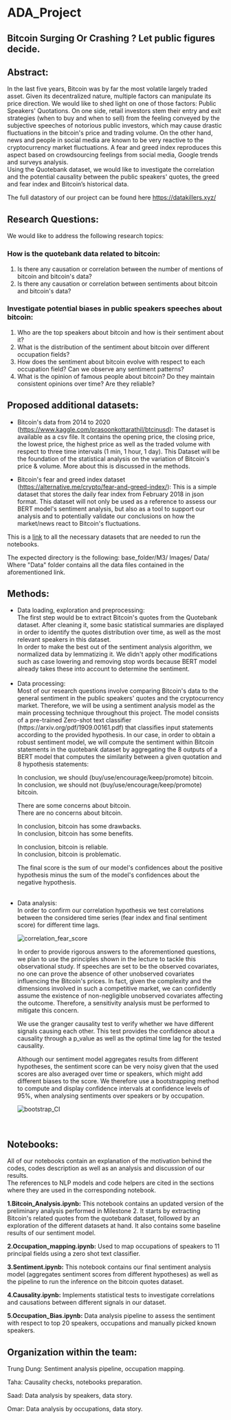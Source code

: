 # ADA_Project

## Bitcoin Surging Or Crashing ? Let public figures decide.

## Abstract:
In the last five years, Bitcoin was by far the most volatile largely traded asset. Given its decentralized nature, multiple factors can manipulate its price direction. We would like to shed light on one of those factors: Public Speakers' Quotations. On one side, retail investors stem their entry and exit strategies (when to buy and when to sell) from the feeling conveyed by the subjective speeches of notorious public investors, which may cause drastic fluctuations in the bitcoin's price and trading volume. On the other hand, news and people in social media are known to be very reactive to the cryptocurrency market fluctuations. A fear and greed index reproduces this aspect based on crowdsourcing feelings from social media, Google trends and surveys analysis.<br/>
Using the Quotebank dataset, we would like to investigate the correlation and the potential causality between the public speakers' quotes, the greed and fear index and Bitcoin’s historical data.

The full datastory of our project can be found here https://datakillers.xyz/
 
## Research Questions:
We would like to address the following research topics:
### How is the quotebank data related to bitcoin:
1) Is there any causation or correlation between the number of mentions of bitcoin and bitcoin's data?
2) Is there any causation or correlation between sentiments about bitcoin and bitcoin's data?
### Investigate potential biases in public speakers speeches about bitcoin:
1) Who are the top speakers about bitcoin and how is their sentiment about it?
2) What is the distribution of the sentiment about bitcoin over different occupation fields?
3) How does the sentiment about bitcoin evolve with respect to each occupation field? Can we observe any sentiment patterns?
4) What is the opinion of famous people about bitcoin? Do they maintain consistent opinions over time? Are they reliable?

## Proposed additional datasets:
- Bitcoin's data from 2014 to 2020 (https://www.kaggle.com/prasoonkottarathil/btcinusd): The dataset is available as a csv file. It contains the opening price, the closing price, the lowest price, the highest price as well as the traded volume with respect to three time intervals (1 min, 1 hour, 1 day). This Dataset will be the foundation of the statistical analysis on the variation of Bitcoin's price & volume. More about this is discussed in the methods.

- Bitcoin's fear and greed index dataset (https://alternative.me/crypto/fear-and-greed-index/): This is a simple dataset that stores the daily fear index from February 2018 in json format. This dataset will not only be used as a reference to assess our BERT model's sentiment analysis, but also as a tool to support our analysis and to potentially validate our conclusions on how the market/news react to Bitcoin's fluctuations. 

This is a [link](https://drive.switch.ch/index.php/s/ac01gxJ0XNRBf38) to all the necessary datasets that are needed to run the notebooks. 

The expected directory is the following: 
base_folder/M3/
Images/
Data/
Where "Data" folder contains all the data files contained in the aforementioned link.

## Methods:
<ul>
<li> Data loading, exploration and preprocessing:<br/>
The first step would be to extract Bitcoin's quotes from the Quotebank dataset.  After cleaning it, some basic statistical summaries are displayed in order to identify the quotes distribution over time, as well as the most relevant speakers in this dataset.<br/> 
In order to make the best out of the sentiment analysis algorithm, we normalized data by lemmatizing it. We didn't apply other modifications such as case lowering and removing stop words because BERT model already takes these into account to determine the sentiment.
 </li><br/>

<li> Data processing:<br/> 
Most of our research questions involve comparing Bitcoin's data to the general sentiment in the public speakers' quotes and the cryptocurrency market. Therefore, we will be using a sentiment analysis model as the main processing technique throughout this project. The model consists of a pre-trained Zero-shot text classifier (https://arxiv.org/pdf/1909.00161.pdf) that classifies input statements according to the provided hypothesis. In our case, in order to obtain a robust sentiment model, we will compute the sentiment within Bitcoin statements in the quotebank dataset by aggregating the 8 outputs of a BERT model that computes the similarity between a given quotation and 8 hypothesis statements:<br/> 
 
In conclusion, we should (buy/use/encourage/keep/promote) bitcoin.<br/> 
In conclusion, we should not (buy/use/encourage/keep/promote) bitcoin.<br/> 
 
There are some concerns about bitcoin.<br/> 
There are no concerns about bitcoin.<br/> 
 
In conclusion, bitcoin has some drawbacks.<br/> 
In conclusion, bitcoin has some benefits.<br/> 
 
In conclusion, bitcoin is reliable.<br/> 
In conclusion, bitcoin is problematic.<br/> 
 
The final score is the sum of our model's confidences about the positive hypothesis minus the sum of the model's confidences about the negative hypothesis. 

 </li><br/> 

<li> Data analysis:<br/> 
In order to confirm our correlation hypothesis we test correlations between the considered time series (fear index and final sentiment score) for different time lags.<br/> 

![correlation_fear_score](Images/correlation_fear_score.png)

In order to provide rigorous answers to the aforementioned questions, we plan to use the principles shown in the lecture to tackle this observational study. If speeches are set to be the observed covariates, no one can prove the absence of other unobserved covariates influencing the Bitcoin's prices. In fact, given the complexity and the dimensions involved in such a competitive market, we can confidently assume the existence of non-negligible unobserved covariates affecting the outcome. Therefore, a sensitivity analysis must be performed to mitigate this concern. <br/> 
 
We use the granger causality test to verify whether we have different signals causing each other. This test provides the confidence about a causality through a p_value as well as the optimal time lag for the tested causality.<br/> 
 
Although our sentiment model aggregates results from different hypotheses, the sentiment score can be very noisy given that the used scores are also averaged over time or speakers, which might add different biases to the score. 
We therefore use a bootstrapping method to compute and display confidence intervals at confidence levels of 95%, when analysing sentiments over speakers or by occupation.<br/> 
 
![bootstrap_CI](Images/sentiment_evolution_by_field.png)
 
</li>
</ul>
<br/> 


## Notebooks:
All of our notebooks contain an explanation of the motivation behind the codes, codes description as well as an analysis and discussion of our results.<br/> 
The references to NLP models and code helpers are cited in the sections where they are used in the corresponding notebook.<br/> 

**1.Bitcoin_Analysis.ipynb:** This notebook contains an updated version of the preliminary analysis performed in Milestone 2. It starts by extracting Bitcoin's related quotes from the quotebank dataset, followed by an exploration of the different datasets at hand. It also contains some baseline results of our sentiment model.<br/> 

**2.Occupation_mapping.ipynb:** Used to map occupations of speakers to 11 principal fields using a zero shot text classifier.<br/> 

**3.Sentiment.ipynb:** This notebook contains our final sentiment analysis model (aggregates sentiment scores from different hypotheses) as well as the pipeline to run the inference on the bitcoin quotes dataset.<br/> 

**4.Causality.ipynb:** Implements statistical tests to investigate correlations and causations between different signals in our dataset.<br/> 

**5.Occupation_Bias.ipynb:** Data analysis pipeline to assess the sentiment with respect to top 20 speakers, occupations and manually picked known speakers.<br/> 

## Organization within the team:

Trung Dung: Sentiment analysis pipeline, occupation mapping.

Taha: Causality checks, notebooks preparation.

Saad: Data analysis by speakers, data story.

Omar: Data analysis by occupations, data story.
